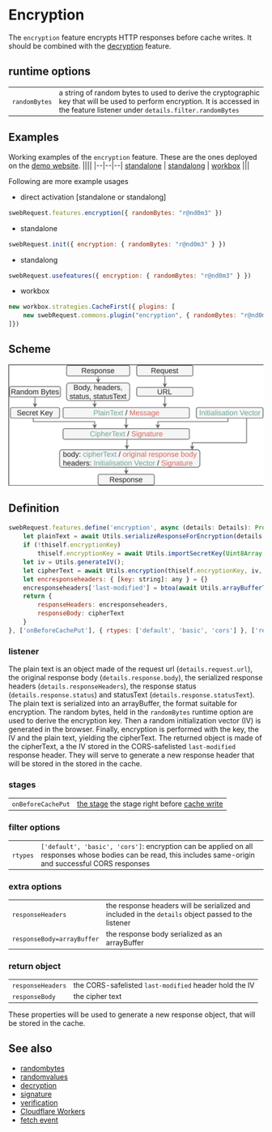 # Encryption 
The `encryption` feature encrypts HTTP responses before cache writes. 
It should be combined with the [decryption](decryption.md) feature. 


## runtime options
||| 
|--|--| 
| `randomBytes` |  a string of random bytes to used to derive the cryptographic key that will be used to perform encryption. It is accessed in the feature listener under `details.filter.randomBytes`



## Examples 
Working examples of the `encryption` feature. These are the ones deployed on the [demo website](https://swebrequest.doitsec.net/sqwrfeatures.htm). 
||||
|--|--|--|
[standalone](../examples/encryption.js) | [standalong](../examples/uencryption.js) | [workbox](../examples/wencryption.js)
|||

Following are more example usages

- direct activation [standalone or standalong]
```javascript
swebRequest.features.encryption({ randomBytes: "r@nd0m3" }) 
```
- standalone
```javascript
swebRequest.init({ encryption: { randomBytes: "r@nd0m3" } })
```
- standalong
```javascript
swebRequest.usefeatures({ encryption: { randomBytes: "r@nd0m3" } })
```
- workbox
```javascript
new workbox.strategies.CacheFirst({ plugins: [ 
    new swebRequest.commons.plugin("encryption", { randomBytes: "r@nd0m3" })
]})
```

## Scheme
![Encryption scheme](../images/crypto.png)

## Definition
```javascript
swebRequest.features.define('encryption', async (details: Details): Promise<Details> => {
    let plainText = await Utils.serializeResponseForEncryption(details.request.url, details.responseBody, details.responseHeaders, details.response.status, details.response.statusText)
    if (!thiself.encryptionKey)
        thiself.encryptionKey = await Utils.importSecretKey(Uint8Array.from(details.filter.randomBytes.split('')))
    let iv = Utils.generateIV();
    let cipherText = await Utils.encryption(thiself.encryptionKey, iv, plainText)
    let encresponseheaders: { [key: string]: any } = {}
    encresponseheaders['last-modified'] = btoa(await Utils.arrayBufferToString(iv));
    return {
        responseHeaders: encresponseheaders,
        responseBody: cipherText
    }
}, ['onBeforeCachePut'], { rtypes: ['default', 'basic', 'cors'] }, ['responseHeaders', 'responseBody=arrayBuffer']);
```



### listener

The plain text is an object made of the request url (`details.request.url`), the original response body (`details.response.body`), the serialized response headers (`details.responseHeaders`), the response status (`details.response.status`) and statusText (`details.response.statusText`). The plain text is serialized into an arrayBuffer, the format suitable for encryption. The random bytes, held in the `randomBytes` runtime option are used to derive the encryption key. Then a random initialization vector (IV) is generated in the browser. Finally, encryption is performed with the key, the IV and the plain text, yielding  the cipherText. The returned object is made of the cipherText, a the IV stored in the CORS-safelisted `last-modified` response header. They will serve to generate a new response header that will be stored in the stored in the cache. 


### stages 
||| 
|--|--| 
`onBeforeCachePut` | [the stage](../stages/onBeforeCachePut.md) the stage right before [cache write](../stages/onCachePut.md)


### filter options
||| 
|--|--| 
`rtypes` | `['default', 'basic', 'cors']`: encryption can be applied on all responses whose bodies can be read, this includes same-origin and successful CORS responses


### extra options
||| 
|--|--|
`responseHeaders` | the response headers will be serialized and included in the `details` object passed to the listener
`responseBody=arrayBuffer` | the response body serialized as an arrayBuffer 


### return object
||| 
|--|--|
`responseHeaders` | the CORS-safelisted `last-modified` header hold the IV
`responseBody`| the cipher text

These properties will be used to generate a new response object, that will be stored in the cache. 



## See also
- [randombytes](../utils/randombytes.md)
- [randomvalues](randomvalues.md)
- [decryption](decryption.md)
- [signature](signature.md)
- [verification](verification.md)
- [Cloudflare Workers](../contexts/cloudflare.md)
- [fetch event](../events/fetch.md)
